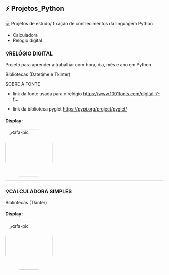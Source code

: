 ## ⚡ Projetos_Python

💻 Projetos de estudo/ fixação de conhecimentos da linguagem Python 

- Calculadora
- Relogio digital

### 💡RELÓGIO DIGITAL 

Projeto para aprender a trabalhar com hora, dia, mês e ano em Python.

Bibliotecas (Datetime e Tkinter)

SOBRE A FONTE 
 - link da fonte usada para o relógio
   https://www.1001fonts.com/digital-7-f...

 - link da biblioteca pyglet
   https://pypi.org/project/pyglet/
  
 #### Display: 
<img align="center" alt="Rafa-pic" height="150" style="border-radius:50px;" src="https://cdn.discordapp.com/attachments/685641595428536322/1026630313960554716/image0.gif"> 

--------------------------------------------
### 💡CALCULADORA SIMPLES 

Bibliotecas (Tkinter)

#### Display:
<img align="center" alt="Rafa-pic" height="150" style="border-radius:50px;" src="https://cdn.discordapp.com/attachments/685641595428536322/1027215701859115078/image0.gif"> 








